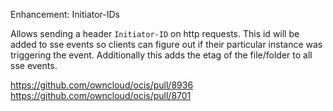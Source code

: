 Enhancement: Initiator-IDs

Allows sending a header `Initiator-ID` on http requests. This id will be added to sse events so clients can figure out if their particular instance was triggering the event. Additionally this adds the etag of the file/folder to all sse events.

https://github.com/owncloud/ocis/pull/8936
https://github.com/owncloud/ocis/pull/8701
